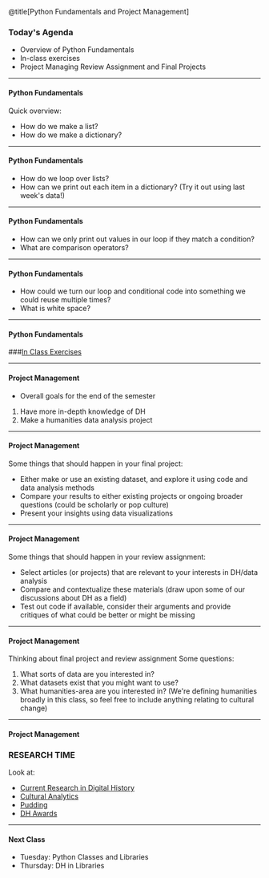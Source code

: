 @title[Python Fundamentals and Project Management]

### Today's Agenda

- Overview of Python Fundamentals 
- In-class exercises
- Project Managing Review Assignment and Final Projects

---
#### Python Fundamentals

Quick overview:
- How do we make a list?
- How do we make a dictionary?

---
#### Python Fundamentals

- How do we loop over lists?
- How can we print out each item in a dictionary?
(Try it out using last week's data!)

---
#### Python Fundamentals

- How can we only print out values in our loop if they match a condition?
- What are comparison operators?

---
#### Python Fundamentals

- How could we turn our loop and conditional code into something we could reuse multiple times?
- What is white space?

---
#### Python Fundamentals

###[In Class Exercises](https://github.com/ZoeLeBlanc/IntroToDH2020/blob/gh-pages/week3/inclass_exercises.md)

---
#### Project Management

- Overall goals for the end of the semester
1) Have more in-depth knowledge of DH
2) Make a humanities data analysis project

---
#### Project Management

Some things that should happen in your final project:
- Either make or use an existing dataset, and explore it using code and data analysis methods
- Compare your results to either existing projects or ongoing broader questions (could be scholarly or pop culture)
- Present your insights using data visualizations 
---
#### Project Management

Some things that should happen in your review assignment:
- Select articles (or projects) that are relevant to your interests in DH/data analysis
- Compare and contextualize these materials (draw upon some of our discussions about DH as a field)
- Test out code if available, consider their arguments and provide critiques of what could be better or might be missing

---
#### Project Management

Thinking about final project and review assignment
Some questions:
1. What sorts of data are you interested in?
2. What datasets exist that you might want to use?
3. What humanities-area are you interested in? (We're defining humanities broadly in this class, so feel free to include anything relating to cultural change)

---
#### Project Management

### RESEARCH TIME
Look at:
- [Current Research in Digital History](https://crdh.rrchnm.org/)
- [Cultural Analytics](https://culturalanalytics.org/)
- [Pudding](https://pudding.cool/archives/)
- [DH Awards](http://dhawards.org/)

---
#### Next Class

- Tuesday: Python Classes and Libraries
- Thursday: DH in Libraries